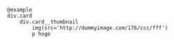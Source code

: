     @example
    div.card
        div.card__thumbnail
            img(src='http://dummyimage.com/176/ccc/fff')
            p hoge

